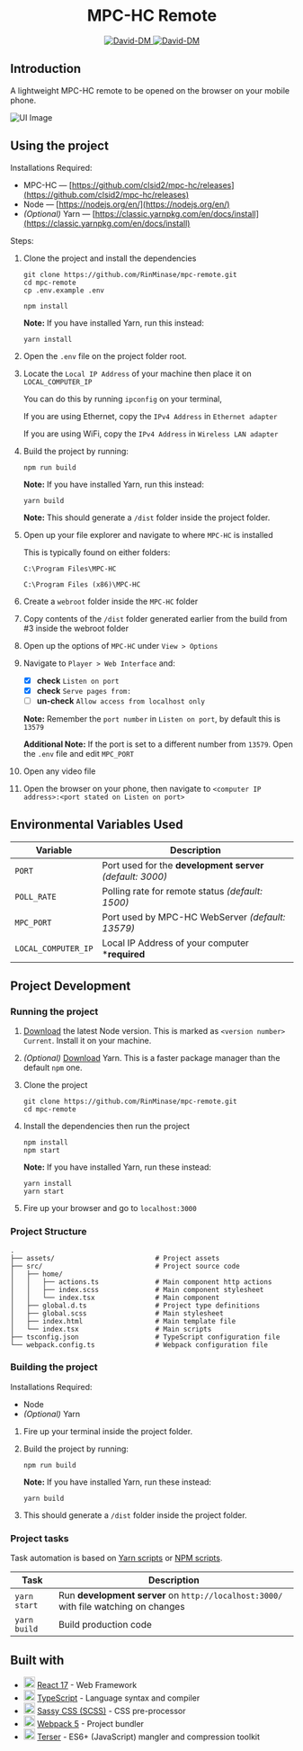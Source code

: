 <h1 align="center"> MPC-HC Remote </h1>

<p align="center">
    <a href="https://david-dm.org/RinMinase/mpc-remote">
        <img alt="David-DM" src="https://img.shields.io/david/RinMinase/mpc-remote?style=for-the-badge">
    </a>
    <a href="https://david-dm.org/RinMinase/mpc-remote">
        <img alt="David-DM" src="https://img.shields.io/david/dev/RinMinase/mpc-remote?label=dev%20dependencies&style=for-the-badge">
    </a>
</p>

## Introduction
A lightweight MPC-HC remote to be opened on the browser on your mobile phone.

![UI Image](https://github.com/RinMinase/mpc-remote/blob/main/.github/UI.png?raw=true)

## Using the project

Installations Required:
- MPC-HC — [https://github.com/clsid2/mpc-hc/releases](https://github.com/clsid2/mpc-hc/releases)
- Node — [https://nodejs.org/en/](https://nodejs.org/en/)
- _(Optional)_ Yarn — [https://classic.yarnpkg.com/en/docs/install](https://classic.yarnpkg.com/en/docs/install)

Steps:
1. Clone the project and install the dependencies

    ```
    git clone https://github.com/RinMinase/mpc-remote.git
    cd mpc-remote
    cp .env.example .env

    npm install
    ```

    **Note:** If you have installed Yarn, run this instead:

    ```
    yarn install
    ```

2. Open the `.env` file on the project folder root.

3. Locate the `Local IP Address` of your machine then place it on `LOCAL_COMPUTER_IP`

    You can do this by running `ipconfig` on your terminal,

    If you are using Ethernet, copy the `IPv4 Address` in `Ethernet adapter`

    If you are using WiFi, copy the `IPv4 Address` in `Wireless LAN adapter`

4. Build the project by running:

    ```
    npm run build
    ```

    **Note:** If you have installed Yarn, run this instead:

    ```
    yarn build
    ```

    **Note:** This should generate a `/dist` folder inside the project folder.

5. Open up your file explorer and navigate to where `MPC-HC` is installed

    This is typically found on either folders:

    ```
    C:\Program Files\MPC-HC
    ```

    ```
    C:\Program Files (x86)\MPC-HC
    ```

6. Create a `webroot` folder inside the `MPC-HC` folder

7. Copy contents of the `/dist` folder generated earlier from the build from #3 inside the webroot folder

8. Open up the options of `MPC-HC` under `View > Options`

9. Navigate to `Player > Web Interface` and:
    - [x] **check** `Listen on port`
    - [x] **check** `Serve pages from:`
    - [ ] **un-check** `Allow access from localhost only`

    **Note:** Remember the `port number` in `Listen on port`, by default this is `13579`

    **Additional Note:** If the port is set to a different number from `13579`. Open the `.env` file and edit `MPC_PORT`

10. Open any video file

11. Open the browser on your phone, then navigate to `<computer IP address>:<port stated on Listen on port>`


## Environmental Variables Used

| Variable            | Description                                                |
| ------------------- | ---------------------------------------------------------- |
| `PORT`              | Port used for the **development server** _(default: 3000)_ |
| `POLL_RATE`         | Polling rate for remote status _(default: 1500)_           |
| `MPC_PORT`          | Port used by MPC-HC WebServer _(default: 13579)_           |
| `LOCAL_COMPUTER_IP` | Local IP Address of your computer ***required**            |


## Project Development

### Running the project
1. [Download](https://nodejs.org/en/) the latest Node version. This is marked as `<version number> Current`. Install it on your machine.

2. _(Optional)_ [Download](https://yarnpkg.com/latest.msi) Yarn. This is a faster package manager than the default `npm` one.

3. Clone the project

    ```
    git clone https://github.com/RinMinase/mpc-remote.git
    cd mpc-remote
    ```

4. Install the dependencies then run the project

    ```
    npm install
    npm start
    ```

    **Note:** If you have installed Yarn, run these instead:

    ```
    yarn install
    yarn start
    ```

5. Fire up your browser and go to `localhost:3000`


### Project Structure
    .
    ├── assets/                         # Project assets
    ├── src/                            # Project source code
    │   ├── home/
    │   │   ├── actions.ts              # Main component http actions
    │   │   ├── index.scss              # Main component stylesheet
    │   │   └── index.tsx               # Main component
    │   ├── global.d.ts                 # Project type definitions
    │   ├── global.scss                 # Main stylesheet
    │   ├── index.html                  # Main template file
    │   └── index.tsx                   # Main scripts
    ├── tsconfig.json                   # TypeScript configuration file
    └── webpack.config.ts               # Webpack configuration file


### Building the project
Installations Required:
- Node
- _(Optional)_ Yarn

1. Fire up your terminal inside the project folder.

2. Build the project by running:

    ```
    npm run build
    ```

    **Note:** If you have installed Yarn, run these instead:

    ```
    yarn build
    ```

3. This should generate a `/dist` folder inside the project folder.


### Project tasks

Task automation is based on [Yarn scripts](https://yarnpkg.com/lang/en/docs/cli/run/) or [NPM scripts](https://docs.npmjs.com/misc/scripts).

| Task                | Description                                                                            |
| ------------------- | -------------------------------------------------------------------------------------- |
| `yarn start`        | Run **development server** on `http://localhost:3000/` with file watching on changes   |
| `yarn build`        | Build production code                                                                  |


## Built with
* <img width=20 height=20 src="https://reactjs.org/favicon.ico"> [React 17](https://reactjs.org/) - Web Framework
* <img width=20 height=20 src="https://www.typescriptlang.org/favicon-32x32.png"> [TypeScript](https://www.typescriptlang.org/) - Language syntax and compiler
* <img width=20 height=20 src="https://sass-lang.com/favicon.ico"> [Sassy CSS (SCSS)](https://sass-lang.com/) - CSS pre-processor
* <img width=20 height=20 src="https://webpack.js.org/icon_192x192.png"> [Webpack 5](https://webpack.js.org/) - Project bundler
* <img width=20 height=20 src="https://terser.org/img/terser-square-logo.png"> [Terser](https://terser.org/) - ES6+ (JavaScript) mangler and compression toolkit
